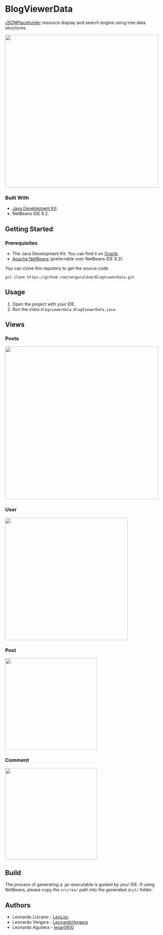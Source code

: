 # BlogViewerData
[JSONPlaceholder](https://jsonplaceholder.typicode.com) resource display and search engine using tree data structures.

<img src="https://user-images.githubusercontent.com/73978713/174461272-fc71914e-927a-474f-a0e3-2ab926caf820.png" height="500">

### Built With

 - [Java Development Kit](https://www.oracle.com/java/technologies/downloads/).
 - NetBeans IDE 8.2.

## Getting Started
### Prerequisites

 - The Java Development Kit. You can find it on [Oracle](https://www.oracle.com/java/technologies/downloads/).
 - [Apache NetBeans](https://netbeans.apache.org) (preferrable over NetBeans IDE 8.2).

You can clone this repsitory to get the source code

    git clone https://github.com/vergaraldvm/BlogViewerData.git

## Usage

 1. Open the project with your IDE.
 2. Run the class `blogviewerdata.BlogViewerData.java`.
 
## Views
### Posts

<img src="https://user-images.githubusercontent.com/73978713/174461274-38becb35-ae3a-4b1a-8729-ff08aef09272.png" height="500">

### User

<img src="https://user-images.githubusercontent.com/73978713/174461275-87fea946-eb34-42ae-af92-052ce1cce980.png" height="400">

### Post

<img src="https://user-images.githubusercontent.com/73978713/174461276-281dbcce-4321-4fd1-a7b7-65c7c8b732fa.png" height="300">

### Comment

<img src="https://user-images.githubusercontent.com/73978713/174461277-acd4920b-23ba-4193-9251-a8ba027555ec.png" height="300">

## Build

The process of generating a .jar executable is guided by your IDE. If using NetBeans, please copy the `src/res/` path into the generated `dist/` folder.

## Authors

 - Leonardo Lizcano - [LeoLizc](https://github.com/LeoLizc)
 - Leonardo Vergara - [LeonardoVergara](https://github.com/LeonardoVergara)
 - Leonardo Aguilera - [leoar0810](https://github.com/leoar0810)
